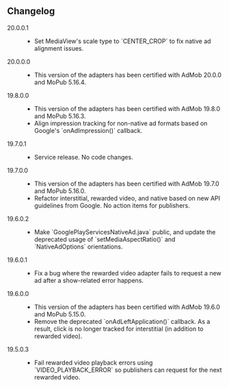 ## Changelog
<dl>
  <dt type="adapter-version" label="certified-width_5.16.4">20.0.0.1</dt>
  <dd>
    <ul type="change-logs">
    	<li>Set MediaView's scale type to `CENTER_CROP` to fix native ad alignment issues.</li>
    </ul>
  </dd>

  <dt type="adapter-version" label="certified-with_5.16.4">20.0.0.0</dt>
  <dd>
    <ul type="change-logs">
    	<li>This version of the adapters has been certified with AdMob 20.0.0 and MoPub 5.16.4.</li>
    </ul>
  </dd>

  <dt type="adapter-version" label="certified-with_5.16.3">19.8.0.0</dt>
  <dd>
    <ul type="change-logs">
    	<li>This version of the adapters has been certified with AdMob 19.8.0 and MoPub 5.16.3.</li>
    	<li>Align impression tracking for non-native ad formats based on Google's `onAdImpression()` callback.</li>
    </ul>
  </dd>

  <dt type="adapter-version" label="certified-with_5.16.3">19.7.0.1</dt>
  <dd>
    <ul type="change-logs">
    	<li>Service release. No code changes.</li>
    </ul>
  </dd>

  <dt title="adapter-version" label="certified-with_5.16.0">19.7.0.0</dt>
  <dd>
    <ul title="change-logs">
    	<li>This version of the adapters has been certified with AdMob 19.7.0 and MoPub 5.16.0.</li>
    	<li>Refactor interstitial, rewarded video, and native based on new API guidelines from Google. No action items for publishers.</li>
    </ul>
  </dd>

  <dt title="adapter-version" label="certified-with_5.16.0">19.6.0.2</dt>
  <dd>
    <ul title="change-logs">
    	<li>Make `GooglePlayServicesNativeAd.java` public, and update the deprecated usage of `setMediaAspectRatio()` and `NativeAdOptions` orientations.</li>
    </ul>
  </dd>

  <dt title="adapter-version" label="certified-with_5.16.0">19.6.0.1</dt>
  <dd>
    <ul title="change-logs">
    	<li>Fix a bug where the rewarded video adapter fails to request a new ad after a show-related error happens.</li>
    </ul>
  </dd>

  <dt title="adapter-version" label="certified-with_5.15.0">19.6.0.0</dt>
  <dd>
    <ul title="change-logs">
    	<li>This version of the adapters has been certified with AdMob 19.6.0 and MoPub 5.15.0.</li>
    	<li>Remove the deprecated `onAdLeftApplication()` callback. As a result, click is no longer tracked for interstitial (in addition to rewarded video).</li>
    </ul>
  </dd>

  <dt title="adapter-version" label="certified-with_5.15.0">19.5.0.3</dt>
  <dd>
    <ul title="change-logs">
    	<li>Fail rewarded video playback errors using `VIDEO_PLAYBACK_ERROR` so publishers can request for the next rewarded video.</li>
    </ul>
  </dd>
</dl>

